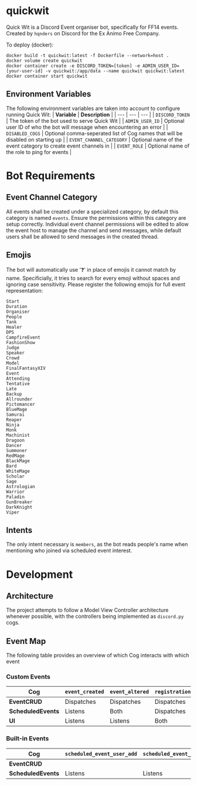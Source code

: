 # quickwit
Quick Wit is a Discord Event organiser bot, specifically for FF14 events. Created by `hqnders` on Discord for the Ex Animo Free Company.

To deploy (docker):
```
docker build -t quickwit:latest -f Dockerfile --network=host .
docker volume create quickwit
docker container create -e DISCORD_TOKEN=[token] -e ADMIN_USER_ID=[your-user-id] -v quickwit:/app/data --name quickwit quickwit:latest
docker container start quickwit
```

## Environment Variables
The following environment variables are taken into account to configure running Quick Wit:
| **Variable** | **Description** |
| --- | --- | --- |
| `DISCORD_TOKEN` | The token of the bot used to serve Quick Wit |
| `ADMIN_USER_ID` | Optional user ID of who the bot will message when encountering an error |
| `DISABLED_COGS` | Optional comma-seperated list of Cog names that will be disabled on starting up |
| `EVENT_CHANNEL_CATEGORY` | Optional name of the event category to create event channels in |
| `EVENT_ROLE` | Optional name of the role to ping for events |

# Bot Requirements
## Event Channel Category
All events shall be created under a specialized category, by default this category is named `events`.
Ensure the permissions within this category are setup correctly.
Individual event channel permissions will be edited to allow the event host to manage the channel and send messages,
while default users shall be allowed to send messages in the created thread.

## Emojis
The bot will automatically use '❓' in place of emojis it cannot match by name.
Specificially, it tries to search for every emoji without spaces and ignoring case sensitivity.
Please register the following emojis for full event representation:
```
Start
Duration
Organiser
People
Tank
Healer
DPS
CampfireEvent
FashionShow
Judge
Speaker
Crowd
Model
FinalFantasyXIV
Event
Attending
Tentative
Late
Backup
Allrounder
Pictomancer
BlueMage
Samurai
Reaper
Ninja
Monk
Machinist
Dragoon
Dancer
Summoner
RedMage
BlackMage
Bard
WhiteMage
Scholar
Sage
Astrologian
Warrior
Paladin
GunBreaker
DarkKnight
Viper
```

## Intents
The only intent necessary is `members`, as the bot reads people's name when mentioning who joined via scheduled event interest.

# Development
## Architecture
The project attempts to follow a Model View Controller architecture whenever possible, 
with the controllers being implemented as `discord.py` cogs.

## Event Map
The following table provides an overview of which Cog interacts with which event

### Custom Events
|**Cog**            |`event_created`|`event_altered`|`registrations_altered`|`event_deleted`|
| ---               | ---           | ---           | ---                   | ---           |
|**EventCRUD**      | Dispatches    | Dispatches    | Dispatches            |               |
|**ScheduledEvents**| Listens       | Both          | Dispatches            | Listens       |
|**UI**             | Listens       | Listens       | Both                  |               |

### Built-in Events
|**Cog**            |`scheduled_event_user_add` |`scheduled_event_user_remove`  |`guild_channel_delete` |
| ---               | ---                       | ---                           | ---                   |
|**EventCRUD**      |                           |                               | Listens               |
|**ScheduledEvents**| Listens                   | Listens                       | Listens               |
